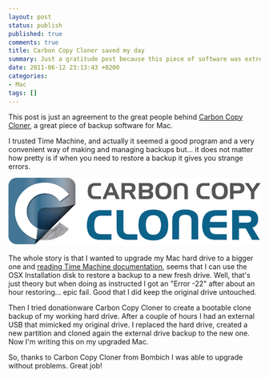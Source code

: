 ```yaml
---
layout: post
status: publish
published: true
comments: true
title: Carbon Copy Cloner saved my day
summary: Just a gratitude post because this piece of software was extremely useful when others don't. And it was my birthday.
date: 2011-06-12 23:13:43 +0200
categories:
- Mac
tags: []
---
```

This post is just an agreement to the great people behind [Carbon Copy Cloner](http://www.bombich.com/), a great piece of backup software for Mac.

I trusted Time Machine, and actually it seemed a good program and a very convenient way of making and managing backups but... it does not matter how pretty is if when you need to restore a backup it gives you strange errors.

![Carbon Copy Cloner logo](/images/ccc-logo.png)

The whole story is that I wanted to upgrade my Mac hard drive to a bigger one and [reading Time Machine documentation](http://support.apple.com/kb/PH6425), seems that I can use the OSX Installation disk to restore a backup to a new fresh drive. Well, that's just theory but when doing as instructed I got an "Error -22" after about an hour restoring... epic fail. Good that I did keep the original drive untouched.

Then I tried donationware Carbon Copy Cloner to create a bootable clone backup of my working hard drive. After a couple of hours I had an external USB that mimicked my original drive. I replaced the hard drive, created a new partition and cloned again the external drive backup to the new one. Now I'm writing this on my upgraded Mac.

So, thanks to Carbon Copy Cloner from Bombich I was able to upgrade without problems. Great job!